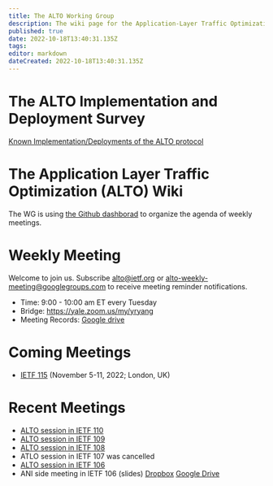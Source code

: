 ```yaml
---
title: The ALTO Working Group
description: The wiki page for the Application-Layer Traffic Optimization Working Group
published: true
date: 2022-10-18T13:40:31.135Z
tags: 
editor: markdown
dateCreated: 2022-10-18T13:40:31.135Z
---
```


# The ALTO Implementation and Deployment Survey 

[Known Implementation/Deployments of the ALTO protocol](/en/group/ALTO/deployment)

# The Application Layer Traffic Optimization (ALTO) Wiki

The WG is using [the Github dashborad](https://github.com/orgs/ietf-wg-alto/projects/1/views/2) to organize the agenda of weekly meetings.

<!-- TODO: create the pages
[wiki:v0.5-recharter Draft re-charter (version 0.5 May 8 2021)]

[wiki:v0.4-recharter Draft re-charter (version 0.4 April 1 2021)]

[wiki:v0.3-recharter Draft re-charter (version 0.3 March 18 2021)]

[wiki:v0.2-recharter Draft re-charter (version 0.2, Feb 22 2021)]

[wiki:v0.1-recharter Draft re-charter (version 0.1, Feb 21 2014)]

[wiki:v0.0-recharter Draft re-charter (version 0.0, Feb 19 2014)]
-->

# Weekly Meeting

Welcome to join us. Subscribe [alto@ietf.org](https://www.ietf.org/mailman/listinfo/alto) or [alto-weekly-meeting@googlegroups.com](https://groups.google.com/forum/#!forum/alto-weekly-meeting) to receive meeting reminder notifications.

 * Time: 9:00 - 10:00 am ET every Tuesday
 * Bridge: https://yale.zoom.us/my/yryang
 * Meeting Records: [Google drive](https://drive.google.com/drive/folders/1Z845CZmkf9OMnHlVxkEfvbXcSfdm-Fbn?usp=sharing)
 

# Coming Meetings

* [IETF 115](https://www.ietf.org/how/meetings/115/) (November 5-11, 2022; London, UK)
 
# Recent Meetings

* [ALTO session in IETF 110](https://www.youtube.com/watch?v=fjBSODKtuLA)
* [ALTO session in IETF 109](https://www.youtube.com/watch?v=ldduoGYGqRg&t=6131s)
* [ALTO session in IETF 108](https://www.youtube.com/watch?v=0VGbj8IGxzw)
* ATLO session in IETF 107 was cancelled
* [ALTO session in IETF 106](https://www.youtube.com/watch?v=En64HisRFoQ)
* ANI side meeting in IETF 106 (slides) [Dropbox](https://www.dropbox.com/sh/8xamtujadex7idl/AAAujFZxfVZnpMVGNk3Yu5t5a?dl=0) [Google Drive](https://drive.google.com/open?id=1uhZ7ZHGtMjcGebBlC0SBavTMwECdqeIp)

<!-- TODO
== Past Meeting Notes, Slides and Audio Files ==

 * [https://datatracker.ietf.org/wg/alto/meetings/ IETF meetings in recent past 10 years]
 * [wiki:Ietf97 IETF97 (November 2016 - Seoul, Korea)]
 * [wiki:Ietf96 IETF96 (July 2016 - Berlin, Germany)]
 * [wiki:Ietf95 IETF95 (April 2016 - Buenos Aires,Argentina)]
 * [wiki:Ietf94 IETF94 (November 2015 - Yokohama, Japan)]
 * [wiki:Ietf93 IETF93 (July 2015 - Prague, Czech)]
 * [wiki:Ietf92 IETF92 (March 2015 - Dallas, USA)]
 * [wiki:Ietf91 IETF91 (November 2014 -Hawaii, USA)]
 * [wiki:Ietf90 IETF90 (July 2014 -Toronto, Canada)]
 * [wiki:Ietf89 IETF89 (March 2014 - London, UK)]
 * [wiki:Ietf88 IETF88 (November 2013 - Vancouver, Canada)]
 * [wiki:Ietf87 IETF87 (July 2013 - Berlin, Germany)]
 * [wiki:Ietf86 IETF86 (March 2013 - Orlando, USA)]
 * [wiki:Ietf85 IETF85 (November 2012 - Atlanta, USA)]
 * [wiki:Ietf84 IETF84 (July 2012 -Vancouver,Canada)]
 * [wiki:Ietf83 IETF83 (March 2012 - Paris, France)]
 * [wiki:Ietf82 IETF82 (November 2011 - Taipei, Taiwan)]
 * [wiki:Ietf81 IETF 81 (July 2011 - Quebec, Canada)]
 * [wiki:Ietf80 IETF 80 (March 2011 - Prague,Czech)]
 * [wiki:Ietf79 IETF 79 (November 2010 - Beijing, China)]
 * [wiki:Ietf78 IETF 78 (July 2010 - Maastricht, Netherlands)]
 * [wiki:Interim20100616 Virtual Interim Meeting, June 16, 2010]
 * [wiki:Ietf77 IETF 77 (March 2010 - Anaheim, CA)]
 * [wiki:Ietf76 IETF 76 (November 2009 - Hiroshima, Japan)]
 * [wiki:Ietf75 IETF 75 (July 2009 - Stockholm, Sweden)]
 * [wiki:Ietf74 IETF 74 (March 2009 - San Francisco, CA)]
 * [wiki:Ietf73 IETF 73 (November 2008 - Minneapolis, MN)]
-->